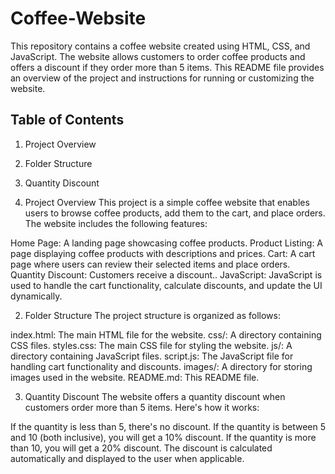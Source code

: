 # Coffee-Website

This repository contains a coffee website created using HTML, CSS, and JavaScript. The website allows customers to order coffee products and offers a discount if they order more than 5 items.
This README file provides an overview of the project and instructions for running or customizing the website.

## Table of Contents
1. Project Overview
2. Folder Structure
3. Quantity Discount

1. Project Overview
This project is a simple coffee website that enables users to browse coffee products, add them to the cart, and place orders.
The website includes the following features:

Home Page: A landing page showcasing coffee products.
Product Listing: A page displaying coffee products with descriptions and prices.
Cart: A cart page where users can review their selected items and place orders.
Quantity Discount: Customers receive a discount..
JavaScript: JavaScript is used to handle the cart functionality, calculate discounts, and update the UI dynamically.

2. Folder Structure
The project structure is organized as follows:

index.html: The main HTML file for the website.
css/: A directory containing CSS files.
styles.css: The main CSS file for styling the website.
js/: A directory containing JavaScript files.
script.js: The JavaScript file for handling cart functionality and discounts.
images/: A directory for storing images used in the website.
README.md: This README file.

3. Quantity Discount
The website offers a quantity discount when customers order more than 5 items. Here's how it works:

If the quantity is less than 5, there's no discount.
If the quantity is between 5 and 10 (both inclusive), you will get a 10% discount.
If the quantity is more than 10, you will get a 20% discount.
The discount is calculated automatically and displayed to the user when applicable.
